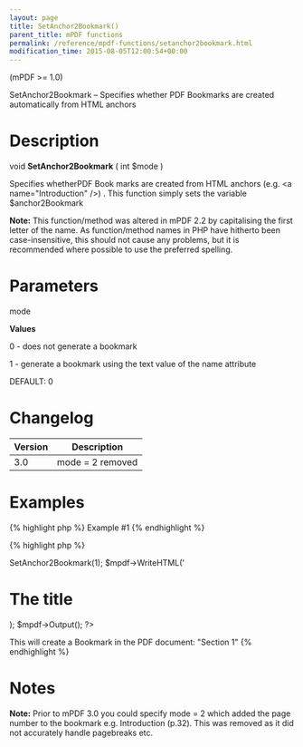```yaml
---
layout: page
title: SetAnchor2Bookmark()
parent_title: mPDF functions
permalink: /reference/mpdf-functions/setanchor2bookmark.html
modification_time: 2015-08-05T12:00:54+00:00
---
```


<p>(mPDF &gt;= 1.0)</p>
<p>SetAnchor2Bookmark – Specifies whether PDF Bookmarks are created automatically from HTML anchors</p>

# Description

<p class="manual_block">void <b>SetAnchor2Bookmark</b> ( int <span class="parameter">$mode</span> )</p>
<p>Specifies whetherPDF Book marks are created from HTML anchors (e.g. &lt;a name="Introduction" /&gt;) . This function simply sets the variable <span class="parameter">$anchor2Bookmark</span></p>

<div class="alert alert-info" role="alert"><strong>Note:</strong> This function/method was altered in mPDF 2.2 by capitalising the first letter of the name. As function/method names in PHP have hitherto been case-insensitive, this should not cause any problems, but it is recommended where possible to use the preferred spelling.</div>

# Parameters

<p class="manual_param_dt"><span class="parameter">mode</span></p>
<p class="manual_param_dd"><b>Values</b>

0 - does not generate a bookmark

1 - generate a bookmark using the text value of the <span class="parameter">name</span> attribute

<span class="smallblock">DEFAULT</span>: 0<span class="smallblock"> </span></p>

# Changelog

<table class="table"> <thead>
<tr> <th>Version</th><th>Description</th> </tr>
</thead> <tbody>
<tr>
<td>3.0</td>
<td><span class="parameter">mode</span> = 2 removed</td>
</tr>
</tbody> </table>

# Examples

{% highlight php %}
Example #1
{% endhighlight %}

{% highlight php %}
<?php

$mpdf=new mPDF();

$mpdf->SetAnchor2Bookmark(1);

$mpdf->WriteHTML('<h1><a name="Section 1" />The title</h1>);

$mpdf->Output();

?>

This will create a Bookmark in the PDF document: "Section 1"
{% endhighlight %}

# Notes

<div class="alert alert-info" role="alert"><strong>Note:</strong> Prior to mPDF 3.0 you could specify <span class="parameter">mode</span> = 2 which added the page number to the bookmark e.g. Introduction (p.32). This was removed as it did not accurately handle pagebreaks etc.</div>
